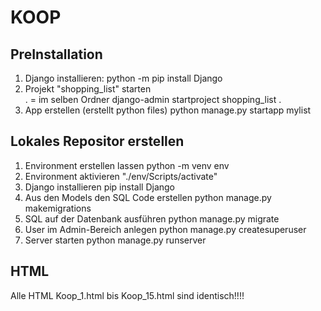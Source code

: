 # KOOP

## PreInstallation

1. Django installieren:             python -m pip install Django
2. Projekt "shopping_list" starten  
        . = im selben Ordner
        django-admin startproject shopping_list .
3. App erstellen (erstellt python files)
        python manage.py startapp mylist


## Lokales Repositor erstellen

1. Environment erstellen lassen
        python -m venv env  
2. Environment aktivieren
        "./env/Scripts/activate"
3. Django installieren
        pip install Django
4. Aus den Models den SQL Code erstellen
        python manage.py makemigrations
5. SQL auf der Datenbank ausführen
        python manage.py migrate
6. User im Admin-Bereich anlegen
        python manage.py createsuperuser
7. Server starten
        python manage.py runserver


## HTML

Alle HTML Koop_1.html bis Koop_15.html sind identisch!!!!